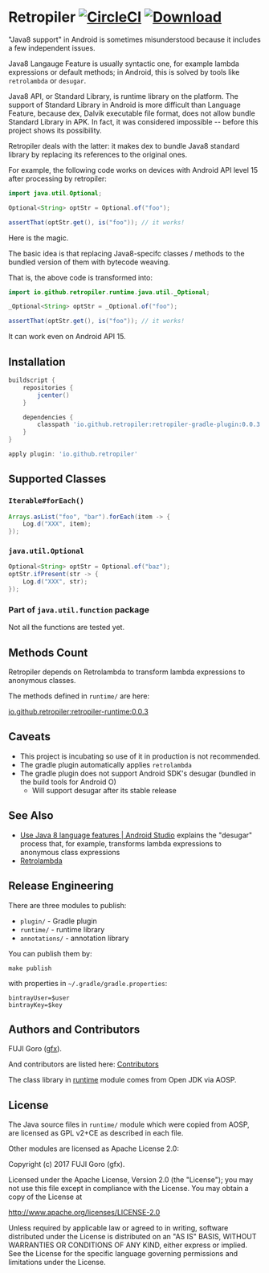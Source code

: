 # Retropiler [![CircleCI](https://circleci.com/gh/retropiler/retropiler.svg?style=svg)](https://circleci.com/gh/retropiler/retropiler) [ ![Download](https://api.bintray.com/packages/retropiler/maven/retropiler-gradle-plugin/images/download.svg) ](https://bintray.com/retropiler/maven/retropiler-gradle-plugin/_latestVersion)

"Java8 support" in Android is sometimes misunderstood because it includes a few independent issues.

Java8 Langauge Feature is usually syntactic one, for example lambda expressions or default methods; in Android, this is solved by tools like `retrolambda` or `desugar`.

Java8 API, or Standard Library, is runtime library on the platform. The support of Standard Library in Android is more difficult than Language Feature, because dex, Dalvik executable file format, does not allow bundle Standard Library in APK. In fact, it was considered impossible -- before this project shows its possibility.

Retropiler deals with the latter: it makes dex to bundle Java8 standard library by replacing
its references to the original ones.

For example, the following code works on devices with Android API level 15 after processing by retropiler:

```java
import java.util.Optional;

Optional<String> optStr = Optional.of("foo");

assertThat(optStr.get(), is("foo")); // it works!
```

Here is the magic.

The basic idea is that replacing Java8-specifc classes / methods to the bundled version of them
with bytecode weaving.

That is, the above code is transformed into:

```java
import io.github.retropiler.runtime.java.util._Optional;

_Optional<String> optStr = _Optional.of("foo");

assertThat(optStr.get(), is("foo")); // it works!
```

It can work even on Android API 15.

## Installation

```groovy:build.gradle
buildscript {
    repositories {
        jcenter()
    }

    dependencies {
        classpath 'io.github.retropiler:retropiler-gradle-plugin:0.0.3'
    }
}

apply plugin: 'io.github.retropiler'
```

## Supported Classes

### `Iterable#forEach()`

```java
Arrays.asList("foo", "bar").forEach(item -> {
    Log.d("XXX", item);
});
```

### `java.util.Optional`

```java
Optional<String> optStr = Optional.of("baz");
optStr.ifPresent(str -> {
    Log.d("XXX", str);
});
```

### Part of `java.util.function` package

Not all the functions are tested yet.

## Methods Count

Retropiler depends on Retrolambda to transform lambda expressions to anonymous classes.

The methods defined in `runtime/` are here:

[io.github.retropiler:retropiler-runtime:0.0.3](http://www.methodscount.com/?lib=io.github.retropiler%3Aretropiler-runtime%3A0.0.3)

## Caveats

* This project is incubating so use of it in production is not recommended.
* The gradle plugin automatically applies `retrolambda`
* The gradle plugin does not support Android SDK's desugar (bundled in the build tools for Android O)
  * Will support desugar after its stable release

## See Also

* [Use Java 8 language features \| Android Studio](https://developer.android.com/studio/preview/features/java8-support.html) explains the "desugar" process that, for example, transforms lambda expressions to anonymous class expressions
* [Retrolambda](https://github.com/orfjackal/retrolambda)

## Release Engineering

There are three modules to publish:

* `plugin/` - Gradle plugin
* `runtime/` - runtime library
* `annotations/` - annotation library

You can publish them by:

```shell
make publish
```

with properties in `~/.gradle/gradle.properties`:

```gradle.properties
bintrayUser=$user
bintrayKey=$key
```

## Authors and Contributors

FUJI Goro ([gfx](https://github.com/gfx)).

And contributors are listed here: [Contributors](https://github.com/retropiler/retropiler/graphs/contributors)

The class library in [runtime](https://github.com/retropiler/retropiler/tree/master/runtime) module comes from Open JDK via AOSP.

## License

The Java source files in `runtime/` module which were copied from AOSP, are licensed as GPL v2+CE as described in each file.

Other modules are licensed as Apache License 2.0:

Copyright (c) 2017 FUJI Goro (gfx).

Licensed under the Apache License, Version 2.0 (the "License");
you may not use this file except in compliance with the License.
You may obtain a copy of the License at

http://www.apache.org/licenses/LICENSE-2.0

Unless required by applicable law or agreed to in writing, software
distributed under the License is distributed on an "AS IS" BASIS,
WITHOUT WARRANTIES OR CONDITIONS OF ANY KIND, either express or implied.
See the License for the specific language governing permissions and
limitations under the License.

